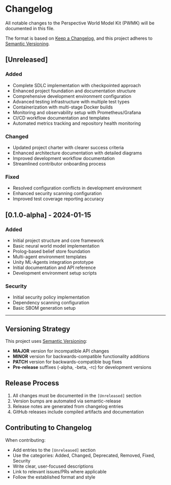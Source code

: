 # Changelog

All notable changes to the Perspective World Model Kit (PWMK) will be documented in this file.

The format is based on [Keep a Changelog](https://keepachangelog.com/en/1.0.0/),
and this project adheres to [Semantic Versioning](https://semver.org/spec/v2.0.0.html).

## [Unreleased]

### Added
- Complete SDLC implementation with checkpointed approach
- Enhanced project foundation and documentation structure
- Comprehensive development environment configuration
- Advanced testing infrastructure with multiple test types
- Containerization with multi-stage Docker builds
- Monitoring and observability setup with Prometheus/Grafana
- CI/CD workflow documentation and templates
- Automated metrics tracking and repository health monitoring

### Changed
- Updated project charter with clearer success criteria
- Enhanced architecture documentation with detailed diagrams
- Improved development workflow documentation
- Streamlined contributor onboarding process

### Fixed
- Resolved configuration conflicts in development environment
- Enhanced security scanning configuration
- Improved test coverage reporting accuracy

## [0.1.0-alpha] - 2024-01-15

### Added
- Initial project structure and core framework
- Basic neural world model implementation
- Prolog-based belief store foundation
- Multi-agent environment templates
- Unity ML-Agents integration prototype
- Initial documentation and API reference
- Development environment setup scripts

### Security
- Initial security policy implementation
- Dependency scanning configuration
- Basic SBOM generation setup

---

## Versioning Strategy

This project uses [Semantic Versioning](https://semver.org/):
- **MAJOR** version for incompatible API changes
- **MINOR** version for backwards-compatible functionality additions  
- **PATCH** version for backwards-compatible bug fixes
- **Pre-release** suffixes (-alpha, -beta, -rc) for development versions

## Release Process

1. All changes must be documented in the `[Unreleased]` section
2. Version bumps are automated via semantic-release
3. Release notes are generated from changelog entries
4. GitHub releases include compiled artifacts and documentation

## Contributing to Changelog

When contributing:
- Add entries to the `[Unreleased]` section
- Use the categories: Added, Changed, Deprecated, Removed, Fixed, Security
- Write clear, user-focused descriptions
- Link to relevant issues/PRs where applicable
- Follow the established format and style
